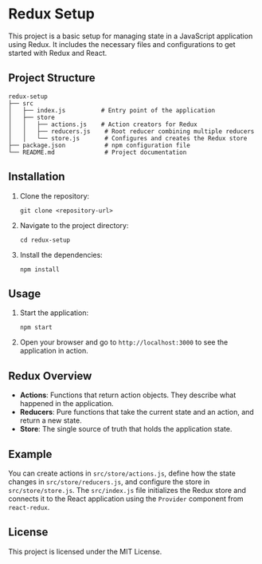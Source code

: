 # Redux Setup

This project is a basic setup for managing state in a JavaScript application using Redux. It includes the necessary files and configurations to get started with Redux and React.

## Project Structure

```
redux-setup
├── src
│   ├── index.js          # Entry point of the application
│   ├── store
│   │   ├── actions.js    # Action creators for Redux
│   │   ├── reducers.js    # Root reducer combining multiple reducers
│   │   └── store.js       # Configures and creates the Redux store
├── package.json           # npm configuration file
└── README.md              # Project documentation
```

## Installation

1. Clone the repository:
   ```
   git clone <repository-url>
   ```

2. Navigate to the project directory:
   ```
   cd redux-setup
   ```

3. Install the dependencies:
   ```
   npm install
   ```

## Usage

1. Start the application:
   ```
   npm start
   ```

2. Open your browser and go to `http://localhost:3000` to see the application in action.

## Redux Overview

- **Actions**: Functions that return action objects. They describe what happened in the application.
- **Reducers**: Pure functions that take the current state and an action, and return a new state.
- **Store**: The single source of truth that holds the application state.

## Example

You can create actions in `src/store/actions.js`, define how the state changes in `src/store/reducers.js`, and configure the store in `src/store/store.js`. The `src/index.js` file initializes the Redux store and connects it to the React application using the `Provider` component from `react-redux`.

## License

This project is licensed under the MIT License.